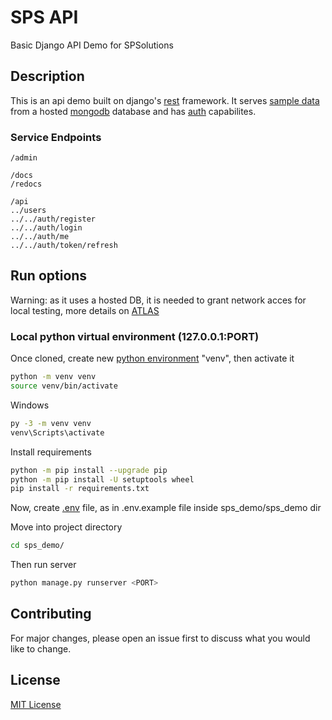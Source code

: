 # SPS API

Basic Django API Demo for SPSolutions

## Description

This is an api demo built on django's [rest](https://www.django-rest-framework.org/) framework. It serves [sample data](https://docs.atlas.mongodb.com/sample-data/sample-analytics/#std-label-sample-analytics) from a hosted [mongodb](https://www.mongodb.com) database and has [auth](https://django-rest-framework-simplejwt.readthedocs.io/en/latest/) capabilites.

### Service Endpoints

```open endpoints
/admin

/docs
/redocs

/api
../users
../../auth/register
../../auth/login
../../auth/me
../../auth/token/refresh
```

## Run options

Warning: as it uses a hosted DB, it is needed to grant network acces for local testing, more details on [ATLAS](https://www.mongodb.com/es/cloud/atlas)

### Local python virtual environment (127.0.0.1:PORT)

Once cloned, create new [python environment](https://docs.python.org/3/tutorial/venv.html) "venv", then activate it

```bash
python -m venv venv
source venv/bin/activate
```

Windows

```bash
py -3 -m venv venv
venv\Scripts\activate
```

Install requirements

```bash
python -m pip install --upgrade pip
python -m pip install -U setuptools wheel
pip install -r requirements.txt
```

Now, create [.env](https://django-environ.readthedocs.io/en/latest/) file, as in .env.example file inside sps_demo/sps_demo dir

Move into project directory

```bash
cd sps_demo/
```

Then run server

```bash
python manage.py runserver <PORT>
```

## Contributing

For major changes, please open an issue first to discuss what you would like to change.

## License
[MIT License](https://choosealicense.com/licenses/mit/)
